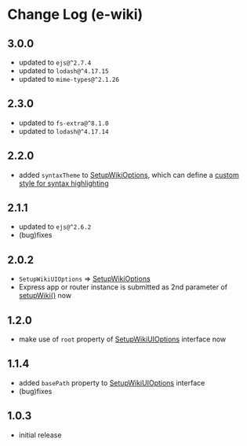 # Change Log (e-wiki)

## 3.0.0

* updated to `ejs@^2.7.4`
* updated to `lodash@^4.17.15`
* updated to `mime-types@^2.1.26`

## 2.3.0

* updated to `fs-extra@^8.1.0`
* updated to `lodash@^4.17.14`

## 2.2.0

* added `syntaxTheme` to [SetupWikiOptions](https://egodigital.github.io/e-wiki/interfaces/_index_.setupwikioptions.html), which can define a [custom style for syntax highlighting](https://highlightjs.org/)

## 2.1.1

* updated to `ejs@^2.6.2`
* (bug)fixes

## 2.0.2

* `SetupWikiUIOptions` => [SetupWikiOptions](https://egodigital.github.io/e-wiki/interfaces/_index_.setupwikioptions.html)
* Express app or router instance is submitted as 2nd parameter of [setupWiki()](https://egodigital.github.io/e-wiki/modules/_index_.html#setupwiki) now

## 1.2.0

* make use of `root` property of [SetupWikiUIOptions](https://egodigital.github.io/e-wiki/interfaces/_index_.setupwikiuioptions.html) interface now

## 1.1.4

* added `basePath` property to [SetupWikiUIOptions](https://egodigital.github.io/e-wiki/interfaces/_index_.setupwikiuioptions.html) interface
* (bug)fixes

## 1.0.3

* initial release
